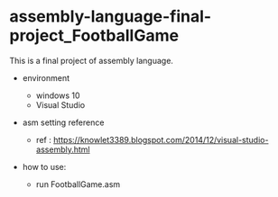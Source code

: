 # assembly-language-final-project_FootballGame
This is a final project of assembly language.

- environment
  - windows 10
  - Visual Studio

- asm setting reference
  - ref : https://knowlet3389.blogspot.com/2014/12/visual-studio-assembly.html
 
- how to use:
  - run FootballGame.asm  
